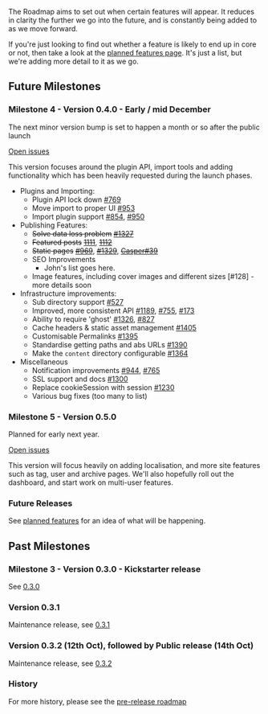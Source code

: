 The Roadmap aims to set out when certain features will appear. It reduces in clarity the further we go into the future, and is constantly being added to as we move forward.

If you're just looking to find out whether a feature is likely to end up in core or not, then take a look at the [planned features page](https://github.com/TryGhost/Ghost/wiki/Planned-Features). It's just a list, but we're adding more detail to it as we go.

## Future Milestones

### Milestone 4 - Version 0.4.0 - Early / mid December

The next minor version bump is set to happen a month or so after the public launch

[Open issues](https://github.com/TryGhost/Ghost/issues?milestone=3&page=1&state=open)

This version focuses around the plugin API, import tools and adding functionality which has been heavily requested during the launch phases.
* Plugins and Importing:
    * Plugin API lock down [#769](https://github.com/TryGhost/Ghost/issues/769)
    * Move import to proper UI [#953](https://github.com/TryGhost/Ghost/issues/953)
    * Import plugin support [#854](https://github.com/TryGhost/Ghost/issues/854), [#950](https://github.com/TryGhost/Ghost/issues/950)
* Publishing Features:
    * ~~Solve data loss problem~~ [~~#1327~~](https://github.com/TryGhost/Ghost/issues/1327) 
    * ~~Featured posts~~ [~~1111~~](https://github.com/TryGhost/Ghost/issues/1111), [~~1112~~](https://github.com/TryGhost/Ghost/issues/1112)
    * ~~Static pages~~ [~~#969~~](https://github.com/TryGhost/Ghost/issues/969), [~~#1329~~](https://github.com/TryGhost/Ghost/issues/1329), [~~Casper#39~~](https://github.com/TryGhost/Casper/pull/39)
    * SEO Improvements 
         * John's list goes here.
    * Image features, including cover images and different sizes [#128] - more details soon
* Infrastructure improvements:
    * Sub directory support [#527](https://github.com/TryGhost/Ghost/issues/527)
    * Improved, more consistent API [#1189](https://github.com/TryGhost/Ghost/issues/1189), [#755](https://github.com/TryGhost/Ghost/issues/755), [#173](https://github.com/TryGhost/Ghost/issues/173)
    * Ability to require 'ghost' [#1326](https://github.com/TryGhost/Ghost/issues/1326), [#827](https://github.com/TryGhost/Ghost/issues/827)
    * Cache headers & static asset management [#1405](https://github.com/TryGhost/Ghost/issues/1405)
    * Customisable Permalinks [#1395](https://github.com/TryGhost/Ghost/issues/1395)
    * Standardise getting paths and abs URLs [#1390](https://github.com/TryGhost/Ghost/issues/1390)
    * Make the `content` directory configurable [#1364](https://github.com/TryGhost/Ghost/issues/1364)
* Miscellaneous
    * Notification improvements [#944](https://github.com/TryGhost/Ghost/issues/944), [#765](https://github.com/TryGhost/Ghost/issues/765)
    * SSL support and docs [#1300](https://github.com/TryGhost/Ghost/issues/1300)
    * Replace cookieSession with session [#1230](https://github.com/TryGhost/Ghost/issues/1230)
    * Various bug fixes (too many to list)

### Milestone 5 - Version 0.5.0

Planned for early next year.

[Open issues](https://github.com/TryGhost/Ghost/issues?milestone=4&page=1&state=open)

This version will focus heavily on adding localisation, and more site features such as tag, user and archive pages. We'll also hopefully roll out the dashboard, and start work on multi-user features.

### Future Releases

See [planned features](https://github.com/TryGhost/Ghost/wiki/Planned-Features) for an idea of what will be happening.

## Past Milestones

### Milestone 3 - Version 0.3.0 - Kickstarter release

See [0.3.0](https://github.com/TryGhost/Ghost/commits/0.3.0)

### Version 0.3.1

Maintenance release, see [0.3.1](https://github.com/TryGhost/Ghost/commits/0.3.1)

### Version 0.3.2 (12th Oct), followed by Public release (14th Oct)

Maintenance release, see [0.3.2](https://github.com/TryGhost/Ghost/commits/0.3.2)

### History 

For more history, please see the [pre-release roadmap](https://github.com/TryGhost/Ghost/wiki/Pre-release-Roadmap)